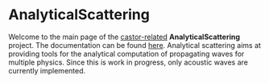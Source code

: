 # AnalyticalScattering

Welcome to the main page of the [castor-related](http://leprojetcastor.gitlab.labos.polytechnique.fr/castor/) **AnalyticalScattering** project. 
The documentation can be found [here](https://marcbakry.github.io/AnalyticalScattering/). Analytical scattering aims at providing tools for the
analytical computation of propagating waves for multiple physics. Since this is work in progress, only acoustic waves are currently implemented.
